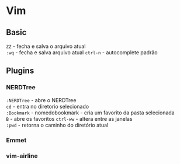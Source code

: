 # Vim

## Basic
`ZZ` - fecha e salva o arquivo atual    
`:wq` - fecha e salva arquivo atual
`ctrl-n` - autocomplete padrão

## Plugins

### NERDTree
`:NERDTree` - abre o NERDTree   
`cd` - entra no diretorio selecionado    
`:Bookmark` - nomedobookmark - cria um favorito da pasta selecionada    
`B` - abre os favoritos
`ctrl-ww` - altera entre as janelas    
`:pwd` - retorna o caminho do diretório atual

### Emmet

### vim-airline
